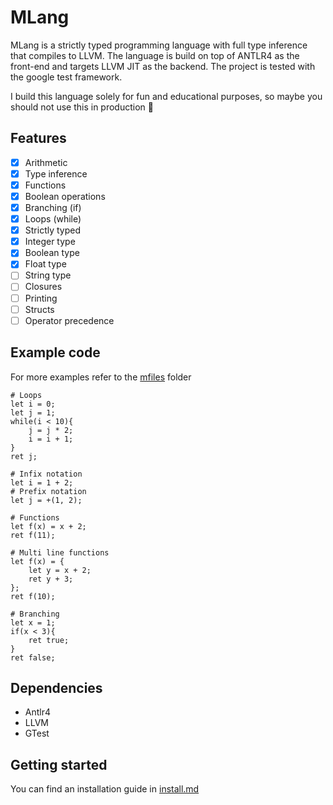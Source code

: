 # MLang

MLang is a strictly typed programming language with full type inference that compiles to LLVM. The language is build on top of ANTLR4 as the front-end and targets LLVM JIT as the backend. The project is tested with the google test framework.

I build this language solely for fun and educational purposes, so maybe you should not use this in production 🐴

## Features

- [x] Arithmetic
- [x] Type inference
- [x] Functions
- [x] Boolean operations
- [x] Branching (if)
- [x] Loops (while)
- [x] Strictly typed
- [x] Integer type
- [x] Boolean type
- [x] Float type
- [ ] String type
- [ ] Closures
- [ ] Printing
- [ ] Structs
- [ ] Operator precedence

## Example code

For more examples refer to the [mfiles](/mfiles/) folder

```
# Loops
let i = 0;
let j = 1;
while(i < 10){
    j = j * 2;
    i = i + 1;
}
ret j;
```

```
# Infix notation
let i = 1 + 2;
# Prefix notation
let j = +(1, 2);
```

```
# Functions
let f(x) = x + 2;
ret f(11);
```

```
# Multi line functions
let f(x) = {
    let y = x + 2;
    ret y + 3;
};
ret f(10);
```

```
# Branching
let x = 1;
if(x < 3){
    ret true;
}
ret false;
```

## Dependencies

- Antlr4
- LLVM
- GTest

## Getting started

You can find an installation guide in [install.md](/install.md)
